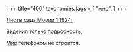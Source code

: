 +++
title="406"
taxonomies.tags = [
 "мир",
]
+++

[Листы сада Мории 1 1924г](/agni/1924)

Видения только подробность,   

[Мир](/tags/мир) телефоном не строится.   

